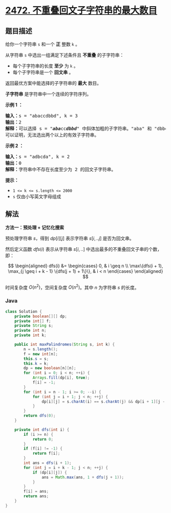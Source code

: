 # [2472. 不重叠回文子字符串的最大数目](https://leetcode.cn/problems/maximum-number-of-non-overlapping-palindrome-substrings)

## 题目描述

<p>给你一个字符串 <code>s</code> 和一个 <strong>正</strong> 整数 <code>k</code> 。</p>

<p>从字符串 <code>s</code> 中选出一组满足下述条件且 <strong>不重叠</strong> 的子字符串：</p>

<ul>
	<li>每个子字符串的长度 <strong>至少</strong> 为 <code>k</code> 。</li>
	<li>每个子字符串是一个 <strong>回文串</strong> 。</li>
</ul>

<p>返回最优方案中能选择的子字符串的 <strong>最大</strong> 数目。</p>

<p><strong>子字符串</strong> 是字符串中一个连续的字符序列。</p>

<p><strong>示例 1 ：</strong></p>

<pre>
<strong>输入：</strong>s = "abaccdbbd", k = 3
<strong>输出：</strong>2
<strong>解释：</strong>可以选择 s = "<em><strong>aba</strong></em>cc<em><strong>dbbd</strong></em>" 中斜体加粗的子字符串。"aba" 和 "dbbd" 都是回文，且长度至少为 k = 3 。
可以证明，无法选出两个以上的有效子字符串。
</pre>

<p><strong>示例 2 ：</strong></p>

<pre>
<strong>输入：</strong>s = "adbcda", k = 2
<strong>输出：</strong>0
<strong>解释：</strong>字符串中不存在长度至少为 2 的回文子字符串。
</pre>

<p><strong>提示：</strong></p>

<ul>
	<li><code>1 &lt;= k &lt;= s.length &lt;= 2000</code></li>
	<li><code>s</code> 仅由小写英文字母组成</li>
</ul>

## 解法

**方法一：预处理 + 记忆化搜索**

预处理字符串 $s$，得到 $dp[i][j]$ 表示字符串 $s[i,..j]$ 是否为回文串。

然后定义函数 $dfs(i)$ 表示从字符串 $s[i,..]$ 中选出最多的不重叠回文子串的个数，即：

$$
\begin{aligned}
dfs(i) &= \begin{cases}
0, & i \geq n \\
\max\{dfs(i + 1), \max_{j \geq i + k - 1} \{dfs(j + 1) + 1\}\}, & i < n
\end{cases}
\end{aligned}
$$

时间复杂度 $O(n^2)$，空间复杂度 $O(n^2)$。其中 $n$ 为字符串 $s$ 的长度。

### **Java**

```java
class Solution {
    private boolean[][] dp;
    private int[] f;
    private String s;
    private int n;
    private int k;

    public int maxPalindromes(String s, int k) {
        n = s.length();
        f = new int[n];
        this.s = s;
        this.k = k;
        dp = new boolean[n][n];
        for (int i = 0; i < n; ++i) {
            Arrays.fill(dp[i], true);
            f[i] = -1;
        }
        for (int i = n - 1; i >= 0; --i) {
            for (int j = i + 1; j < n; ++j) {
                dp[i][j] = s.charAt(i) == s.charAt(j) && dp[i + 1][j - 1];
            }
        }
        return dfs(0);
    }

    private int dfs(int i) {
        if (i >= n) {
            return 0;
        }
        if (f[i] != -1) {
            return f[i];
        }
        int ans = dfs(i + 1);
        for (int j = i + k - 1; j < n; ++j) {
            if (dp[i][j]) {
                ans = Math.max(ans, 1 + dfs(j + 1));
            }
        }
        f[i] = ans;
        return ans;
    }
}
```
